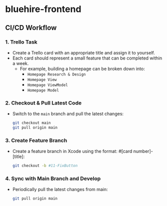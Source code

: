 # bluehire-frontend

## CI/CD Workflow

### 1. Trello Task
- Create a Trello card with an appropriate title and assign it to yourself.
- Each card should represent a small feature that can be completed within a week.
  - For example, building a homepage can be broken down into:
    - `Homepage Research & Design`
    - `Homepage View`
    - `Homepage ViewModel`
    - `Homepage Model`


### 2. Checkout & Pull Latest Code
- Switch to the `main` branch and pull the latest changes:
  ```bash
  git checkout main
  git pull origin main

### 3. Create Feature Branch
- Create a feature branch in Xcode using the format: #[card number]-[title]:
  ```bash
  git checkout -b #11-FixButton

### 4. Sync with Main Branch and Develop
- Periodically pull the latest changes from main:
  ```bash
  git pull origin main


